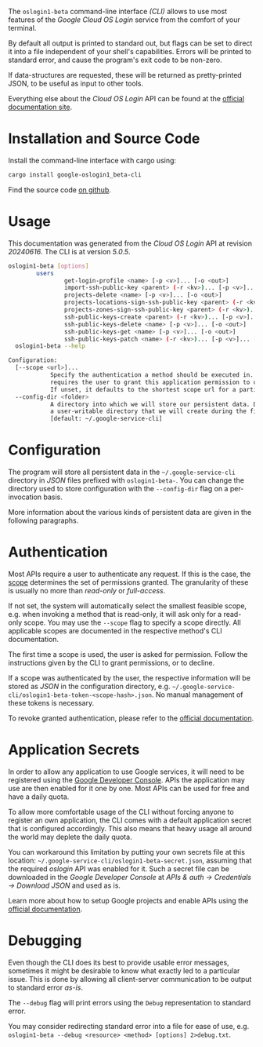 <!---
DO NOT EDIT !
This file was generated automatically from 'src/generator/templates/cli/README.md.mako'
DO NOT EDIT !
-->
The `oslogin1-beta` command-line interface *(CLI)* allows to use most features of the *Google Cloud OS Login* service from the comfort of your terminal.

By default all output is printed to standard out, but flags can be set to direct it into a file independent of your shell's
capabilities. Errors will be printed to standard error, and cause the program's exit code to be non-zero.

If data-structures are requested, these will be returned as pretty-printed JSON, to be useful as input to other tools.

Everything else about the *Cloud OS Login* API can be found at the
[official documentation site](https://cloud.google.com/compute/docs/oslogin/).

# Installation and Source Code

Install the command-line interface with cargo using:

```bash
cargo install google-oslogin1_beta-cli
```

Find the source code [on github](https://github.com/Byron/google-apis-rs/tree/main/gen/oslogin1_beta-cli).

# Usage

This documentation was generated from the *Cloud OS Login* API at revision *20240616*. The CLI is at version *5.0.5*.

```bash
oslogin1-beta [options]
        users
                get-login-profile <name> [-p <v>]... [-o <out>]
                import-ssh-public-key <parent> (-r <kv>)... [-p <v>]... [-o <out>]
                projects-delete <name> [-p <v>]... [-o <out>]
                projects-locations-sign-ssh-public-key <parent> (-r <kv>)... [-p <v>]... [-o <out>]
                projects-zones-sign-ssh-public-key <parent> (-r <kv>)... [-p <v>]... [-o <out>]
                ssh-public-keys-create <parent> (-r <kv>)... [-p <v>]... [-o <out>]
                ssh-public-keys-delete <name> [-p <v>]... [-o <out>]
                ssh-public-keys-get <name> [-p <v>]... [-o <out>]
                ssh-public-keys-patch <name> (-r <kv>)... [-p <v>]... [-o <out>]
  oslogin1-beta --help

Configuration:
  [--scope <url>]...
            Specify the authentication a method should be executed in. Each scope
            requires the user to grant this application permission to use it.
            If unset, it defaults to the shortest scope url for a particular method.
  --config-dir <folder>
            A directory into which we will store our persistent data. Defaults to
            a user-writable directory that we will create during the first invocation.
            [default: ~/.google-service-cli]

```

# Configuration

The program will store all persistent data in the `~/.google-service-cli` directory in *JSON* files prefixed with `oslogin1-beta-`.  You can change the directory used to store configuration with the `--config-dir` flag on a per-invocation basis.

More information about the various kinds of persistent data are given in the following paragraphs.

# Authentication

Most APIs require a user to authenticate any request. If this is the case, the [scope][scopes] determines the 
set of permissions granted. The granularity of these is usually no more than *read-only* or *full-access*.

If not set, the system will automatically select the smallest feasible scope, e.g. when invoking a
method that is read-only, it will ask only for a read-only scope. 
You may use the `--scope` flag to specify a scope directly. 
All applicable scopes are documented in the respective method's CLI documentation.

The first time a scope is used, the user is asked for permission. Follow the instructions given 
by the CLI to grant permissions, or to decline.

If a scope was authenticated by the user, the respective information will be stored as *JSON* in the configuration
directory, e.g. `~/.google-service-cli/oslogin1-beta-token-<scope-hash>.json`. No manual management of these tokens
is necessary.

To revoke granted authentication, please refer to the [official documentation][revoke-access].

# Application Secrets

In order to allow any application to use Google services, it will need to be registered using the 
[Google Developer Console][google-dev-console]. APIs the application may use are then enabled for it
one by one. Most APIs can be used for free and have a daily quota.

To allow more comfortable usage of the CLI without forcing anyone to register an own application, the CLI
comes with a default application secret that is configured accordingly. This also means that heavy usage
all around the world may deplete the daily quota.

You can workaround this limitation by putting your own secrets file at this location: 
`~/.google-service-cli/oslogin1-beta-secret.json`, assuming that the required *oslogin* API 
was enabled for it. Such a secret file can be downloaded in the *Google Developer Console* at 
*APIs & auth -> Credentials -> Download JSON* and used as is.

Learn more about how to setup Google projects and enable APIs using the [official documentation][google-project-new].


# Debugging

Even though the CLI does its best to provide usable error messages, sometimes it might be desirable to know
what exactly led to a particular issue. This is done by allowing all client-server communication to be 
output to standard error *as-is*.

The `--debug` flag will print errors using the `Debug` representation to standard error.

You may consider redirecting standard error into a file for ease of use, e.g. `oslogin1-beta --debug <resource> <method> [options] 2>debug.txt`.


[scopes]: https://developers.google.com/+/api/oauth#scopes
[revoke-access]: http://webapps.stackexchange.com/a/30849
[google-dev-console]: https://console.developers.google.com/
[google-project-new]: https://developers.google.com/console/help/new/
